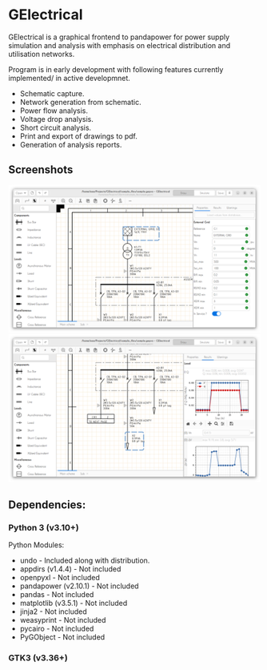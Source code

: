 # GElectrical

GElectrical is a graphical frontend to pandapower for power supply simulation and analysis with emphasis on electrical distribution and utilisation networks.

Program is in early development with following features currently implemented/ in active developmnet.

* Schematic capture.
* Network generation from schematic.
* Power flow analysis.
* Voltage drop analysis.
* Short circuit analysis.
* Print and export of drawings to pdf.
* Generation of analysis reports.

## Screenshots

![Properties display](https://raw.githubusercontent.com/manuvarkey/GElectrical/master/screenshots/1-beta-1.png)
![Results display](https://raw.githubusercontent.com/manuvarkey/GElectrical/master/screenshots/1-beta-2.png)

## Dependencies:

### Python 3 (v3.10+)

Python Modules:

* undo - Included along with distribution.
* appdirs (v1.4.4) - Not included
* openpyxl - Not included
* pandapower (v2.10.1) - Not included
* pandas - Not included
* matplotlib (v3.5.1) - Not included
* jinja2 - Not included
* weasyprint - Not included
* pycairo - Not included
* PyGObject - Not included

### GTK3  (v3.36+)
